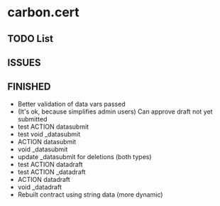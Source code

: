 # carbon.cert


TODO List
--------------


ISSUES
----------------


FINISHED
--------------
- Better validation of data vars passed
- (It's ok, because simplifies admin users) Can approve draft not yet submitted
- test ACTION datasubmit
- test void _datasubmit
- ACTION datasubmit
- void _datasubmit
- update _datasubmit for deletions (both types)
- test ACTION datadraft
- test ACTION _datadraft
- ACTION datadraft
- void _datadraft
- Rebuilt contract using string data (more dynamic)

